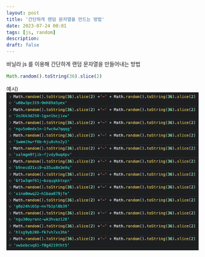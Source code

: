 ```yaml
---
layout: post
title: '간단하게 랜덤 문자열을 만드는 방법'
date: 2023-07-24 00:01
tags: [js, random]
description: 
draft: false
---
```


바닐라 js 를 이용해 간단하게 랜덤 문자열을 만들어내는 방법

```js
Math.random().toString(36).slice(2)
```

예시)
![](./random-js.png)
